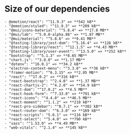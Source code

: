 # Size of our dependencies

    - @emotion/react": "^11.9.3" => **542 kB**
    - "@emotion/styled": "^11.9.3" => **209 kB**
    - "@mui/icons-material": "^5.8.4" => **17.8 MB**
    - "@mui/lab": "^5.0.0-alpha.88" => **1.87 MB**
    - "@mui/material": "^5.8.6" => **9.41 MB**
    - "@testing-library/jest-dom": "^5.16.4" => **126 kB**
    - "@testing-library/react": "^12.1.5" => **4.43 MB**
    - "@testing-library/user-event": "^13.5.0" => **252 kB**
    - "bootstrap": "^5.1.3" => **8.65 MB**
    - "chart.js": "^3.8.0" => **1.17 MB**
    - "dotenv": "^16.0.1" => **34.2 kB**
    - "electron-context-menu": "^3.3.0" => **36 kB**
    - "framer-motion": "^6.3.15" => **2.05 MB**
    - "react": "^17.0.2" => **316 kB**
    - "react-bootstrap": "^2.4.0" => **1.37 MB**
    - "react-chartjs-2": "^4.2.0" => **54.9 kB**
    - "react-dom": "^17.0.2" => **4.5 MB**
    - "react-hook-form": "^7.33.0" => **791 kB**
    - "react-icons": "^4.4.0" => **46.5 MB**
    - "react-moment": "^1.1.2" => **210 kB**
    - "react-pro-sidebar": "^0.7.1" => **302 kB**
    - "react-router-dom": "^6.3.0" => **169 kB**
    - "react-scripts": "5.0.1" => **116 kB**
    - "react-select": "^5.4.0" => **790 kB**
    - "sass": "^1.53.0" => **4.49 MB**
    - "web-vitals": "^2.1.4" => **145 kB**
